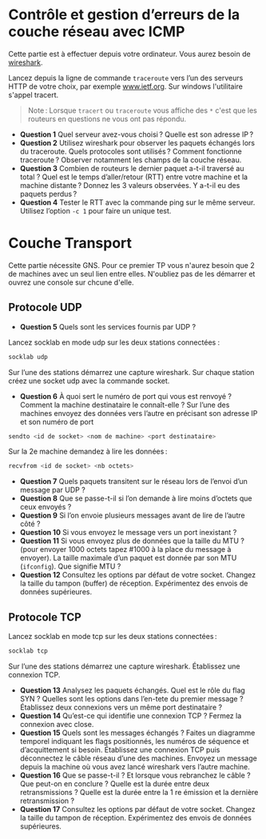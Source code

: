 # Contrôle et gestion d’erreurs de la couche réseau avec ICMP

Cette partie est à effectuer depuis votre ordinateur. Vous aurez besoin de [wireshark](https://www.wireshark.org/).

Lancez depuis la ligne de commande `traceroute` vers l’un des serveurs HTTP de votre choix, par exemple www.ietf.org.
Sur windows l'utilitaire s'appel tracert.

> Note : Lorsque `tracert` ou `traceroute` vous affiche des `*` c'est que les routeurs en questions ne vous ont pas répondu.

- **Question 1** Quel serveur avez-vous choisi ? Quelle est son adresse IP ?
- **Question 2** Utilisez wireshark pour observer les paquets échangés lors du traceroute. Quels protocoles sont utilisés ? Comment fonctionne traceroute ? Observer notamment les champs de la couche réseau.
- **Question 3** Combien de routeurs le dernier paquet a-t-il traversé au total ? Quel est le temps d’aller/retour (RTT) entre votre machine et la machine distante ? Donnez les 3 valeurs observées. Y a-t-il eu des paquets perdus ?
- **Question 4** Tester le RTT avec la commande ping sur le même serveur. Utilisez l’option `-c 1` pour faire un unique test.

# Couche Transport

Cette partie nécessite GNS.
Pour ce premier TP vous n'aurez besoin que 2 de machines avec un seul lien entre elles.
N'oubliez pas de les démarrer et ouvrez une console sur chcune d'elle.

## Protocole UDP

- **Question 5** Quels sont les services fournis par UDP ?

Lancez socklab en mode udp sur les deux stations connectées :
```sh
socklab udp
```
Sur l’une des stations démarrez une capture wireshark. Sur chaque station créez une socket udp avec la commande socket.

- **Question 6** À quoi sert le numéro de port qui vous est renvoyé ? Comment la machine destinataire le connaı̂t-elle ?
Sur l’une des machines envoyez des données vers l’autre en précisant son adresse IP et son numéro de port
```sh
sendto <id de socket> <nom de machine> <port destinataire>
```
Sur la 2e machine demandez à lire les données :
```sh
recvfrom <id de socket> <nb octets>
```

- **Question 7** Quels paquets transitent sur le réseau lors de l’envoi d’un message par UDP ?
- **Question 8** Que se passe-t-il si l’on demande à lire moins d’octets que ceux envoyés ?
- **Question 9** Si l’on envoie plusieurs messages avant de lire de l’autre côté ?
- **Question 10** Si vous envoyez le message vers un port inexistant ?
- **Question 11** Si vous envoyez plus de données que la taille du MTU ? (pour envoyer 1000 octets tapez #1000 à la place du message à envoyer). La taille maximale d’un paquet est donnée par son MTU (`ifconfig`). Que signifie MTU ?
- **Question 12** Consultez les options par défaut de votre socket. Changez la taille du tampon (buffer) de réception. Expérimentez des envois de données supérieures.

## Protocole TCP

Lancez socklab en mode tcp sur les deux stations connectées :
```sh
socklab tcp
```
Sur l’une des stations démarrez une capture wireshark. Établissez une connexion TCP.
- **Question 13** Analysez les paquets échangés. Quel est le rôle du flag SYN ? Quelles sont les options dans l’en-tete du premier message ?
Établissez deux connexions vers un même port destinataire ?
- **Question 14** Qu’est-ce qui identifie une connexion TCP ?
Fermez la connexion avec close.
- **Question 15** Quels sont les messages échangés ? Faites un diagramme temporel indiquant les flags positionnés, les numéros de séquence et d’acquittement si besoin.
Établissez une connexion TCP puis déconnectez le câble réseau d’une des machines. Envoyez un message depuis la machine où vous avez lancé wireshark vers l’autre machine.
- **Question 16** Que se passe-t-il ? Et lorsque vous rebranchez le câble ? Que peut-on en conclure ? Quelle est la durée entre deux retransmissions ? Quelle est la durée entre la 1 re émission et la dernière retransmission ?
- **Question 17** Consultez les options par défaut de votre socket. Changez la taille du tampon de réception.
Expérimentez des envois de données supérieures.